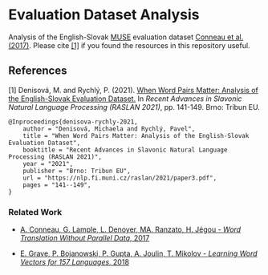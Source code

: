 # Evaluation Dataset Analysis
Analysis of the English-Slovak [MUSE](https://github.com/facebookresearch/MUSE) evaluation dataset [Conneau et al. (2017)](https://arxiv.org/pdf/1710.04087.pdf). Please cite [[1]](https://nlp.fi.muni.cz/raslan/2021/paper3.pdf) if you found the resources in this repository useful.

## References
[1] Denisová, M. and Rychlý, P. (2021). [When Word Pairs Matter: Analysis of the English-Slovak Evaluation Dataset.](https://nlp.fi.muni.cz/raslan/2021/paper3.pdf) In *Recent Advances in Slavonic Natural Language Processing (RASLAN 2021)*, pp. 141-149. Brno: Tribun EU.
```
@Inproceedings{denisova-rychly-2021,
    author = "Denisová, Michaela and Rychlý, Pavel",
    title = "When Word Pairs Matter: Analysis of the English-Slovak Evaluation Dataset",
    booktitle = "Recent Advances in Slavonic Natural Language Processing (RASLAN 2021)",
    year = "2021",
    publisher = "Brno: Tribun EU",
    url = "https://nlp.fi.muni.cz/raslan/2021/paper3.pdf",
    pages = "141--149",
}
```

### Related Work
* [A. Conneau, G. Lample, L. Denoyer, MA. Ranzato, H. Jégou - *Word Translation Without Parallel Data*, 2017](https://arxiv.org/pdf/1710.04087.pdf)

* [E. Grave, P. Bojanowski, P. Gupta, A. Joulin, T. Mikolov - *Learning Word Vectors for 157 Languages*, 2018](https://arxiv.org/abs/1802.06893)
